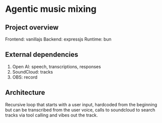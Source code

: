 # Agentic music mixing

## Project overview

Frontend: vanillajs
Backend: expressjs
Runtime: bun

## External dependencies

1. Open AI: speech, transcriptions, responses
2. SoundCloud: tracks
3. OBS: record

## Architecture

Recursive loop that starts with a user input, hardcoded from the beginning but can be transcribed from the user voice, calls to soundcloud to search tracks via tool calling and vibes out the track.